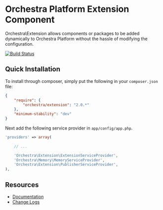 Orchestra Platform Extension Component
==============

Orchestra\Extension allows components or packages to be added dynamically to Orchestra Platform without the hassle of modifying the configuration.

[![Build Status](https://travis-ci.org/orchestral/extension.png?branch=master)](https://travis-ci.org/orchestral/extension)

## Quick Installation

To install through composer, simply put the following in your `composer.json` file:

```json
{
	"require": {
		"orchestra/extension": "2.0.*"
	},
	"minimum-stability": "dev"
}
```

Next add the following service provider in `app/config/app.php`.

```php
'providers' => array(
	
	// ...

	'Orchestra\Extension\ExtensionServiceProvider',
	'Orchestra\Memory\MemoryServiceProvider',
	'Orchestra\Extension\PublisherServiceProvider',
),
```

## Resources

* [Documentation](http://docs.orchestraplatform.com/pages/components/extension)
* [Change Logs](https://github.com/orchestral/extension/wiki/Change-Logs)
